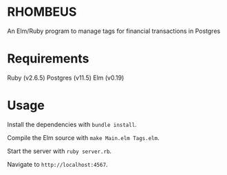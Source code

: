 # RHOMBEUS

An Elm/Ruby program to manage tags for financial transactions in Postgres

# Requirements

Ruby (v2.6.5) Postgres (v11.5) Elm (v0.19)

# Usage

Install the dependencies with `bundle install`.

Compile the Elm source with `make Main.elm Tags.elm`.

Start the server with `ruby server.rb`.

Navigate to `http://localhost:4567`.
